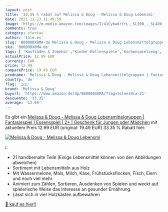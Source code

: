 ```yaml
---
layout: post
title: '33.35 % rabat auf Melissa & Doug - Melissa & Doug Lebensmi'
date: 2021-11-23 11:49:50
image: 'https://m.media-amazon.com/images/I/41CykwdrYrL._SL500_._SL400_.jpg'
comments: true
category: ofertas
author: 'tole.es'
slug: 'B0000BX8MA-de Melissa & Doug - Melissa & Doug Lebensmittelgruppen |...'
sku: 'B0000BX8MA-de'
tags: [ 'Kaufläden & Zubehör','Kinder-Rollenspiele','Küchenspielzeug','Spielzeug','melissa & doug', ]
actualPrice: 12.99 EUR
currency: EUR
price: 12.99
comparePrice: 19.49 EUR
prodname: 'Melissa & Doug - Melissa & Doug Lebensmittelgruppen | Fantasiespiel | Essensspiel | 2+ | Geschenk für Jungen oder Mädchen'
country: 'de'
flag: '🇩🇪'
brand: 'Melissa & Doug'
buyurl: 'https://www.amazon.de/dp/B0000BX8MA/?tag=tolees0ca-21'
descuento: '33.35'
average: '12.99'
---
```


Es gibt ein [Melissa & Doug - Melissa & Doug Lebensmittelgruppen | Fantasiespiel | Essensspiel | 2+ | Geschenk für Jungen oder Mädchen](https://www.amazon.de/dp/B0000BX8MA/?tag=tolees0ca-21) mit aktuellem Preis 12.99 EUR (original: 19.49 EUR) 33.35 % Rabatt hier:

[![Melissa & Doug - Melissa & Doug Lebensmi](https://m.media-amazon.com/images/I/41CykwdrYrL._SL500_._SL400_.jpg)](https://www.amazon.de/dp/B0000BX8MA/?tag=tolees0ca-21)

ℹ️:

- 21 handbemalte Teile (Einige Lebensmittel können von den Abbildungen abweichen)
- Sortiment mit Lebensmitteln aus Holz
- Mit Wassermelone, Mais, Milch, Käse, Frühstücksflocken, Fisch, Eiern und noch viel mehr.
- Animiert zum Zählen, Sortieren, Ausdenken von Spielen und weckt auf spielerische Weise das Interesse an gesunder Ernährung.
- Lässt sich in vier Holzkästen aufbewahren

[🛒 kauf es hier!!](https://www.amazon.de/dp/B0000BX8MA/?tag=tolees0ca-21)
